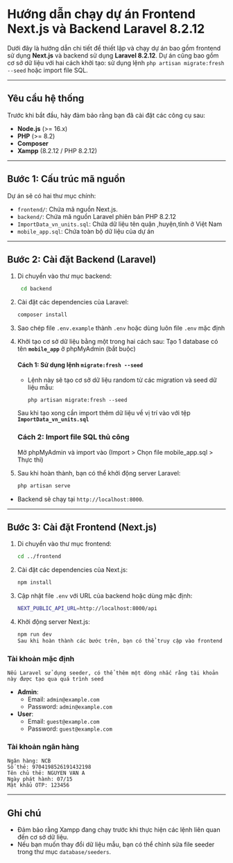 # Hướng dẫn chạy dự án Frontend Next.js và Backend Laravel 8.2.12

Dưới đây là hướng dẫn chi tiết để thiết lập và chạy dự án bao gồm frontend sử dụng **Next.js** và backend sử dụng **Laravel 8.2.12**. Dự án cũng bao gồm cơ sở dữ liệu với hai cách khởi tạo: sử dụng lệnh `php artisan migrate:fresh --seed` hoặc import file SQL.

---

## Yêu cầu hệ thống

Trước khi bắt đầu, hãy đảm bảo rằng bạn đã cài đặt các công cụ sau:

- **Node.js** (>= 16.x)
- **PHP** (>= 8.2)
- **Composer**
- **Xampp** (8.2.12 / PHP 8.2.12)
---

## Bước 1: Cấu trúc mã nguồn
 Dự án sẽ có hai thư mục chính:
- `frontend/`: Chứa mã nguồn Next.js.
- `backend/`: Chứa mã nguồn Laravel phiên bản PHP 8.2.12
- `ImportData_vn_units.sql`: Chứa dữ liệu tên quận ,huyện,tỉnh ở Việt Nam
-  `mobile_app.sql`: Chứa toàn bộ dữ liệu của dự án
---

## Bước 2: Cài đặt Backend (Laravel)

1. Di chuyển vào thư mục backend:
   ```bash
    cd backend
2. Cài đặt các dependencies của Laravel:
    ```bash
    composer install
3. Sao chép file `.env.example` thành `.env` hoặc dùng luôn file `.env` mặc định


4. Khởi tạo cơ sở dữ liệu bằng một trong hai cách sau:
    Tạo 1 database có tên **`mobile_app`** ở phpMyAdmin  (bắt buộc)
    #### Cách 1: Sử dụng lệnh `migrate:fresh --seed`
    - Lệnh này sẽ tạo cơ sở dữ liệu random từ các migration và seed dữ liệu mẫu:
      ```
      php artisan migrate:fresh --seed
      ```
    Sau khi tạo xong cần import thêm dữ liệu về vị trí vào với tệp **`ImportData_vn_units.sql`** 

    ### Cách 2: Import file SQL thủ công
    Mở phpMyAdmin  và import vào  (Import > Chọn file mobile_app.sql > Thực thi)
5. Sau khi hoàn thành, bạn có thể khởi động server
Laravel:
    ```bash
    php artisan serve
- Backend sẽ chạy tại `http://localhost:8000`.

---

## Bước 3: Cài đặt Frontend (Next.js)

1. Di chuyển vào thư mục frontend:
    ```bash
    cd ../frontend
2. Cài đặt các dependencies của Next.js:
    ```bash
    npm install
3. Cập nhật file `.env` với URL của backend hoặc dùng mặc định:
    ```bash
    NEXT_PUBLIC_API_URL=http://localhost:8000/api
4. Khởi động server Next.js:
    ```bash
    npm run dev
    Sau khi hoàn thành các bước trên, bạn có thể truy cập vào frontend tại `http://localhost:3000`

### Tài khoản mặc định
    Nếu Laravel sử dụng seeder, có thể thêm một dòng nhắc rằng tài khoản này được tạo qua quá trình seed
- **Admin**: 
  - Email: `admin@example.com`
  - Password: `admin@example.com`
- **User**: 
  - Email: `guest@example.com`
  - Password: `guest@example.com`

### Tài khoản ngân hàng

```plaintext
Ngân hàng: NCB
Số thẻ: 9704198526191432198
Tên chủ thẻ: NGUYEN VAN A
Ngày phát hành: 07/15
Mật khẩu OTP: 123456
```

---

## Ghi chú

- Đảm bảo rằng Xampp đang chạy trước khi thực hiện các lệnh liên quan đến cơ sở dữ liệu.
- Nếu bạn muốn thay đổi dữ liệu mẫu, bạn có thể chỉnh sửa file seeder trong thư mục `database/seeders`.